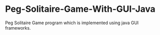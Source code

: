 # Peg-Solitaire-Game-With-GUI-Java
 Peg Solitaire Game program which is implemented using java GUI frameworks.
